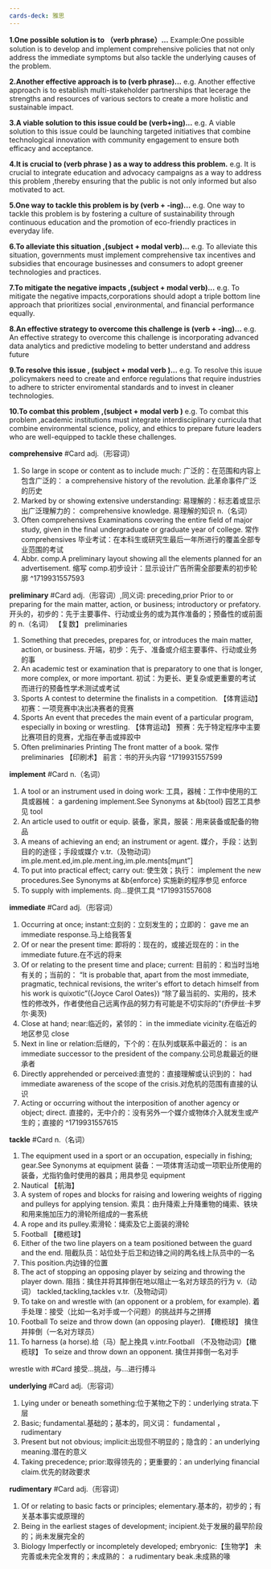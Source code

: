 ```yaml
---
cards-deck: 雅思
---
```


**1.One possible solution is to （verb phrase）...**
Example:One possible solution is to develop and implement comprehensive policies that not only address the immediate symptoms but also tackle the underlying causes of the problem.


**2.Another effective approach is to (verb phrase)...**
e.g. Another effective approach is to establish multi-stakeholder partnerships that lecerage the strengths and resources of various sectors to create a more holistic and sustainable impact.

**3.A viable solution to this issue could be (verb+ing)...**
e.g. A viable solution to this issue could be launching targeted initiatives that combine technological innovation with community engagement to ensure both efficacy and acceptance.

**4.It is crucial to (verb phrase ) as a way to address this problem.**
e.g. It is crucial to integrate education and advocacy campaigns as a way to address this problem ,thereby ensuring that the public is not only informed but also motivated to act.

**5.One way to tackle this problem is by (verb + -ing)...**
e.g. One way to tackle this problem is by fostering a culture of sustainability through continuous education and the promotion of eco-friendly practices in everyday life.

**6.To alleviate this situation ,(subject + modal verb)...**
e.g. To alleviate this situation, governments must implement comprehensive tax incentives and subsidies that encourage businesses and consumers to adopt greener technologies and practices.

**7.To mitigate the negative impacts ,(subject + modal verb)...**
e.g. To mitigate the negative impacts,corporations should adopt a triple bottom line approach that prioritizes social ,environmental, and financial performance equally.

**8.An effective strategy to overcome this challenge is (verb + -ing)...**
e.g. An effective strategy to overcome this challenge is incorporating advanced data analytics and predictive modeling to better understand and address future 

**9.To resolve this issue , (subject + modal verb )...**
e.g. To resolve this isuue ,policymakers need to create and enforce regulations that require industries to adhere to stricter enviromental standards and to invest in cleaner technologies.

**10.To combat this problem ,(subject + modal verb )**
e.g. To combat this problem ,academic institutions must integrate interdisciplinary curricula that combine environmental science, policy, and ethics to prepare future leaders who are well-equipped to tackle these challenges.


**comprehensive** #Card 
adj.（形容词）
1. So large in scope or content as to include much:
广泛的：在范围和内容上包含广泛的：
a comprehensive history of the revolution.
此革命事件广泛的历史
2. Marked by or showing extensive understanding:
易理解的：标志着或显示出广泛理解力的：
comprehensive knowledge.
易理解的知识
n.（名词）
1. Often comprehensives Examinations covering the entire field of major study, given in the final undergraduate or graduate year of college.
常作 comprehensives 毕业考试：在本科生或研究生最后一年所进行的覆盖全部专业范围的考试
2. Abbr. comp.A preliminary layout showing all the elements planned for an advertisement.
缩写 comp.初步设计：显示设计广告所需全部要素的初步轮廓
^1719931557593

**preliminary** #Card
adj.（形容词）,同义词:  preceding,prior
Prior to or preparing for the main matter, action, or business; introductory or prefatory.
开头的，初步的：先于主要事件、行动或业务的或为其作准备的；预备性的或前面的
n.（名词）  【复数】 preliminaries 
1. Something that precedes, prepares for, or introduces the main matter, action, or business.
开端，初步：先于、准备或介绍主要事件、行动或业务的事
2. An academic test or examination that is preparatory to one that is longer, more complex, or more important.
初试：为更长、更复杂或更重要的考试而进行的预备性学术测试或考试
3. Sports A contest to determine the finalists in a competition.
【体育运动】 初赛：一项竞赛中决出决赛者的竞赛
4. Sports An event that precedes the main event of a particular program, especially in boxing or wrestling.
【体育运动】 预赛：先于特定程序中主要比赛项目的竞赛，尤指在拳击或摔跤中
5. Often preliminaries Printing The front matter of a book.
常作 preliminaries 【印刷术】 前言：书的开头内容
^1719931557599

**implement** #Card 
n.（名词）
1. A tool or an instrument used in doing work:
工具，器械：工作中使用的工具或器械：
a gardening implement.See Synonyms at &b{tool} 
园艺工具参见 tool
2. An article used to outfit or equip.
装备，家具，服装：用来装备或配备的物品
3. A means of achieving an end; an instrument or agent.
媒介，手段：达到目的的途径；手段或媒介
v.tr.（及物动词）  im.ple.ment.ed,im.ple.ment.ing,im.ple.ments[mµnt”] 
1. To put into practical effect; carry out:
使生效；执行：
implement the new procedures.See Synonyms at &b{enforce} 
实施新的程序参见 enforce
2. To supply with implements.
向…提供工具
^1719931557608

**immediate** #Card 
adj.（形容词）
1. Occurring at once; instant:立刻的：立刻发生的；立即的：
gave me an immediate response.马上给我答复
2. Of or near the present time:
即将的：现在的，或接近现在的：in the immediate future.在不远的将来
3. Of or relating to the present time and place; current:
目前的：和当时当地有关的；当前的：
“It is probable that, apart from the most immediate, pragmatic, technical revisions, the writer's effort to detach himself from his work is quixotic”({Joyce Carol Oates})
“除了最当前的、实用的，技术性的修改外，作者使他自己远离作品的努力有可能是不切实际的”(乔伊丝·卡罗尔·奥茨)
4. Close at hand; near:临近的，紧邻的：
in the immediate vicinity.在临近的地区参见 close
5. Next in line or relation:后继的，下个的：在队列或联系中最近的：
is an immediate successor to the president of the company.公司总裁最近的继承者
6. Directly apprehended or perceived:直觉的：直接理解或认识到的：
had immediate awareness of the scope of the crisis.对危机的范围有直接的认识
7. Acting or occurring without the interposition of another agency or object; direct.
直接的，无中介的：没有另外一个媒介或物体介入就发生或产生的；直接的
^1719931557615

**tackle** #Card 
n.（名词）
1. The equipment used in a sport or an occupation, especially in fishing; gear.See Synonyms at equipment 
装备：一项体育活动或一项职业所使用的装备，尤指钓鱼时使用的器具；用具参见 equipment
2. Nautical 【航海】 
4. A system of ropes and blocks for raising and lowering weights of rigging and pulleys for applying tension.
索具：由升降索上升降重物的绳索、铁块和用来施加压力的滑轮所组成的一套系统
5. A rope and its pulley.索滑轮：绳索及它上面装的滑轮
6. Football 【橄榄球】 
7. Either of the two line players on a team positioned between the guard and the end.
阻截队员：站位处于后卫和边锋之间的两名线上队员中的一名
8. This position.内边锋的位置
9. The act of stopping an opposing player by seizing and throwing the player down.
阻挡：擒住并将其摔倒在地以阻止一名对方球员的行为
v.（动词）  tackled,tackling,tackles 
v.tr.（及物动词）
1. To take on and wrestle with (an opponent or a problem, for example).
着手处理：接受（比如一名对手或一个问题）的挑战并与之拼搏
2. Football To seize and throw down (an opposing player).
【橄榄球】 擒住并摔倒（一名对方球员）
3. To harness (a horse).给（马）配上挽具
v.intr.Football （不及物动词）【橄榄球】 
To seize and throw down an opponent.
擒住并摔倒一名对手


wrestle with #Card 
接受...挑战，与...进行搏斗

**underlying** #Card 
adj.（形容词）
1. Lying under or beneath something:位于某物之下的：underlying strata.下层
2. Basic; fundamental.基础的；基本的，同义词： fundamental ， rudimentary
3. Present but not obvious; implicit:出现但不明显的；隐含的：an underlying meaning.潜在的意义
4. Taking precedence; prior:取得领先的；更重要的：an underlying financial claim.优先的财政要求

**rudimentary** #Card 
adj.（形容词）
1. Of or relating to basic facts or principles; elementary.基本的，初步的；有关基本事实或原理的
2. Being in the earliest stages of development; incipient.处于发展的最早阶段的；尚未发展完全的
3. Biology Imperfectly or incompletely developed; embryonic:【生物学】 未完善或未完全发育的；未成熟的：
a rudimentary beak.未成熟的喙